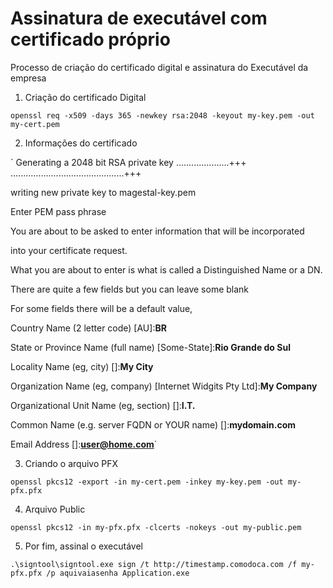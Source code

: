 # Assinatura de executável com certificado próprio
Processo de criação do certificado digital e assinatura do Executável da empresa

1.  Criação do certificado Digital

`openssl req -x509 -days 365 -newkey rsa:2048 -keyout my-key.pem -out my-cert.pem`

2.  Informações do certificado

`
Generating a 2048 bit RSA private key
.....................+++
.............................................+++

writing new private key to magestal-key.pem

Enter PEM pass phrase

You are about to be asked to enter information that will be incorporated

into your certificate request.

What you are about to enter is what is called a Distinguished Name or a DN.

There are quite a few fields but you can leave some blank

For some fields there will be a default value,

Country Name (2 letter code) [AU]:**BR**

State or Province Name (full name) [Some-State]:**Rio Grande do Sul**

Locality Name (eg, city) []:**My City**

Organization Name (eg, company) [Internet Widgits Pty Ltd]:**My Company**

Organizational Unit Name (eg, section) []:**I.T.**

Common Name (e.g. server FQDN or YOUR name) []:**mydomain.com**

Email Address []:**user@home.com**`

3.  Criando o arquivo PFX

`openssl pkcs12 -export -in my-cert.pem -inkey my-key.pem -out my-pfx.pfx`

4.  Arquivo Public

`openssl pkcs12 -in my-pfx.pfx -clcerts -nokeys -out my-public.pem`

5.  Por fim, assinal o executável

`.\signtool\signtool.exe sign /t http://timestamp.comodoca.com /f my-pfx.pfx /p aquivaiasenha Application.exe`
